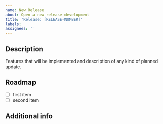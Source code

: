 ```yaml
---
name: New Release
about: Open a new release development
title: 'Release: [RELEASE-NUMBER]'
labels:
assignees: ''
---
```


## Description
Features that will be implemented and description of any kind of planned
update.

## Roadmap
- [ ] first item
- [ ] second item

## Additional info
